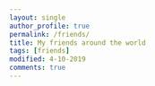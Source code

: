 ```yaml
---
layout: single
author_profile: true
permalink: /friends/
title: My friends around the world
tags: [friends]
modified: 4-10-2019
comments: true
---
```







